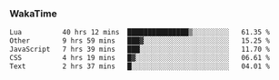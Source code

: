 ### WakaTime

<!--START_SECTION:waka-->

```txt
Lua          40 hrs 12 mins  ███████████████▒░░░░░░░░░   61.35 %
Other        9 hrs 59 mins   ███▓░░░░░░░░░░░░░░░░░░░░░   15.25 %
JavaScript   7 hrs 39 mins   ███░░░░░░░░░░░░░░░░░░░░░░   11.70 %
CSS          4 hrs 19 mins   █▓░░░░░░░░░░░░░░░░░░░░░░░   06.61 %
Text         2 hrs 37 mins   █░░░░░░░░░░░░░░░░░░░░░░░░   04.01 %
```

<!--END_SECTION:waka-->
